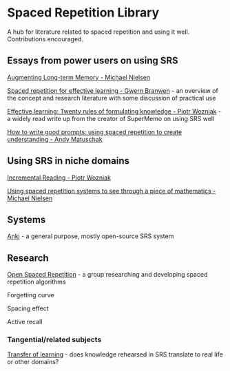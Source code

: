 # Spaced Repetition Library
A hub for literature related to spaced repetition and using it well. Contributions encouraged.

## Essays from power users on using SRS

[Augmenting Long-term Memory - Michael Nielsen](https://augmentingcognition.com/ltm.html)

[Spaced repetition for effective learning - Gwern Branwen](https://gwern.net/spaced-repetition) - an overview of the concept and research literature with some discussion of practical use

[Effective learning: Twenty rules of formulating knowledge - Piotr Wozniak](https://www.supermemo.com/en/blog/twenty-rules-of-formulating-knowledge) - a widely read write up from the creator of SuperMemo on using SRS well

[How to write good prompts: using spaced repetition to create understanding - Andy Matuschak](https://andymatuschak.org/prompts/)

## Using SRS in niche domains

[Incremental Reading - Piotr Wozniak](https://supermemo.guru/wiki/Incremental_reading)

[Using spaced repetition systems to see through a piece of mathematics - Michael Nielsen](https://cognitivemedium.com/srs-mathematics)

## Systems

[Anki](https://apps.ankiweb.net/) - a general purpose, mostly open-source SRS system


## Research

[Open Spaced Repetition](https://github.com/open-spaced-repetition) - a group researching and developing spaced repetition algorithms

Forgetting curve

Spacing effect

Active recall

### Tangential/related subjects

[Transfer of learning](https://en.wikipedia.org/wiki/Transfer_of_learning) - does knowledge rehearsed in SRS translate to real life or other domains?
